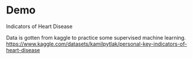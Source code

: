 # Demo
Indicators of Heart Disease

Data is gotten from kaggle to practice some supervised machine learning.
https://www.kaggle.com/datasets/kamilpytlak/personal-key-indicators-of-heart-disease
